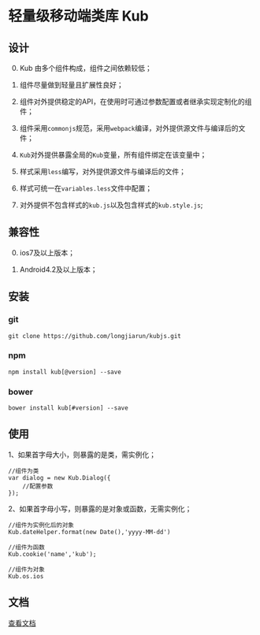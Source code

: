 # 轻量级移动端类库 Kub

## 设计

0. Kub 由多个组件构成，组件之间依赖较低；

0. 组件尽量做到轻量且扩展性良好；

0. 组件对外提供稳定的API，在使用时可通过参数配置或者继承实现定制化的组件；

0. 组件采用`commonjs`规范，采用`webpack`编译，对外提供源文件与编译后的文件；

0. `Kub`对外提供暴露全局的`Kub`变量，所有组件绑定在该变量中；

0. 样式采用`less`编写，对外提供源文件与编译后的文件；

0. 样式可统一在`variables.less`文件中配置；

0. 对外提供不包含样式的`kub.js`以及包含样式的`kub.style.js`;

## 兼容性

0. ios7及以上版本；
    
0. Android4.2及以上版本；

## 安装

### git

```
git clone https://github.com/longjiarun/kubjs.git
```

### npm

```
npm install kub[@version] --save
```

### bower

```
bower install kub[#version] --save
```

## 使用

1、如果首字母大小，则暴露的是类，需实例化；

```
//组件为类
var dialog = new Kub.Dialog({
    //配置参数
});
```

2、如果首字母小写，则暴露的是对象或函数，无需实例化；

```
//组件为实例化后的对象
Kub.dateHelper.format(new Date(),'yyyy-MM-dd')

//组件为函数
Kub.cookie('name','kub');

//组件为对象
Kub.os.ios
```

## 文档

[查看文档]()
